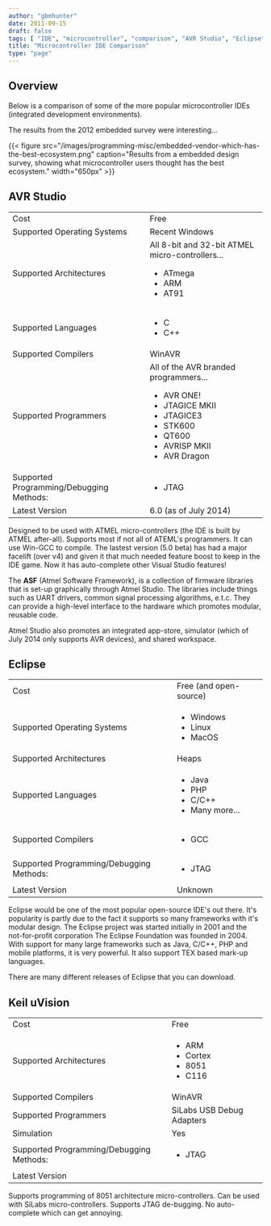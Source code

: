 ```yaml
---
author: "gbmhunter"
date: 2011-09-15
draft: false
tags: [ "IDE", "microcontroller", "comparison", "AVR Studio", "Eclipse", "Keil uVision", "programming" ]
title: "Microcontroller IDE Comparison"
type: "page"
---
```


## Overview

Below is a comparison of some of the more popular microcontroller IDEs (integrated development environments).

The results from the 2012 embedded survey were interesting...

{{< figure src="/images/programming-misc/embedded-vendor-which-has-the-best-ecosystem.png" caption="Results from a embedded design survey, showing what microcontroller users thought has the best ecosystem."  width="650px" >}}

## AVR Studio

<table>
	<tbody>
		<tr>
			
<td >Cost
</td>
			
<td >Free
</td>
		</tr>
		<tr >
			
<td >Supported Operating Systems
</td>
			
<td >Recent Windows
</td>
		</tr>
		<tr >
			
<td >Supported Architectures
</td>
			
<td >All 8-bit and 32-bit ATMEL micro-controllers...
<ul>
	<li>ATmega</li>
	<li>ARM</li>
	<li>AT91</li>
</ul>
</td>
		</tr>
		<tr >
		
<td >Supported Languages
</td>
			
<td >
<ul>
	<li>C</li>
	<li>C++</li>
</ul>
	</td>
		</tr>
		<tr >
			
<td >Supported Compilers
</td>
			
<td >WinAVR
</td>
		</tr>
		<tr >
			
<td >Supported Programmers
</td>
			
<td >All of the AVR branded programmers...
				
<ul>
	<li>AVR ONE!</li>
	<li>JTAGICE MKII</li>
	<li>JTAGICE3</li>
	<li>STK600</li>
	<li>QT600</li>
	<li>AVRISP MKII</li>
	<li>AVR Dragon</li>
</ul>
			
</td>
		</tr>
		<tr >
			
<td >Supported Programming/Debugging Methods:
</td>
			
<td >
<ul>
	<li>JTAG</li>
</ul>
				
</td>
		</tr>
		<tr >
			
<td >Latest Version
</td>
			
<td >6.0 (as of July 2014)
</td>
		</tr>
	</tbody>
</table>

Designed to be used with ATMEL micro-controllers (the IDE is built by ATMEL after-all). Supports most if not all of ATEML's programmers. It can use Win-GCC to compile. The lastest version (5.0 beta) has had a major facelift (over v4) and given it that much needed feature boost to keep in the IDE game. Now it has auto-complete other Visual Studio features!

The **ASF** (Atmel Software Framework), is a collection of firmware libraries that is set-up graphically through Atmel Studio. The libraries include things such as UART drivers, common signal processing algorithms, e.t.c. They can provide a high-level interface to the hardware which promotes modular, reusable code.

Atmel Studio also promotes an integrated app-store, simulator (which of July 2014 only supports AVR devices), and shared workspace.

## Eclipse

<table>
	<tbody >
		<tr>
			<td>Cost</td>
			<td>Free (and open-source)</td>
		</tr>
		<tr>
			<td>Supported Operating Systems</td>
			<td>
				<ul>
					<li>Windows</li>
					<li>Linux</li>
					<li>MacOS</li>
				</ul>
			</td>
		</tr>
		<tr>
			<td>Supported Architectures</td>
			<td>Heaps</td>
		</tr>
		<tr>
			<td>Supported Languages</td>
			<td>
				<ul>
					<li>Java</li>
					<li>PHP</li>
					<li>C/C++</li>
					<li>Many more...</li>
				</ul>
		</tr>
		<tr>
			<td>Supported Compilers</td>
			<td>
			<ul>
	<li>GCC</li>
</ul>						
</td>
		</tr>
		<tr >
			
<td >Supported Programming/Debugging Methods:
</td>
			
<td >
<ul>
	<li>JTAG</li>
</ul>
</td>
		</tr>
		<tr >
			
<td >Latest Version
</td>
			
<td >Unknown
</td>
		</tr>
	</tbody>
</table>

Eclipse would be one of the most popular open-source IDE's out there. It's popularity is partly due to the fact it supports so many frameworks with it's modular design. The Eclipse project was started initially in 2001 and the not-for-profit corporation The Eclipse Foundation was founded in 2004. With support for many large frameworks such as Java, C/C++, PHP and mobile platforms, it is very powerful. It also support TEX based mark-up languages.

There are many different releases of Eclipse that you can download.


## Keil uVision

<table>
	<tbody >
		<tr >
<td >Cost
</td>
			
<td >Free
</td>
		</tr>
		<tr >
			
<td >Supported Architectures
</td>
			
<td >
<ul>
	<li>ARM</li>
	<li>Cortex</li>
	<li>8051</li>
	<li>C116</li>
</ul>
</tr>
		<tr >
			
<td >Supported Compilers
</td>
			
<td >WinAVR
</td>
		</tr>
		<tr >
			
<td >Supported Programmers
</td>
			
<td >SiLabs USB Debug Adapters
</td>
		</tr>
		<tr >
			
<td >Simulation
</td>
			
<td >Yes
</td>
		</tr>
		<tr >
			
<td >Supported Programming/Debugging Methods:
</td>
			
<td >
<ul>
	<li>JTAG</li>
</ul>
</td>
		</tr>
		<tr >
			
<td >Latest Version
</td>
			
<td >
</td>
		</tr>
	</tbody>
</table>

Supports programming of 8051 architecture micro-controllers. Can be used with SiLabs micro-controllers. Supports JTAG de-bugging. No auto-complete which can get annoying.
